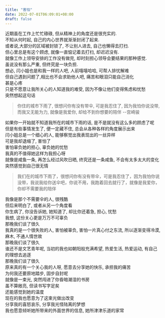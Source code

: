 ```yaml
---
title: "害怕"
date: 2022-07-01T06:09:01+08:00
draft: false
---
```

    
近期虽在工作上忙忙碌碌, 但从精神上的角度还是很充实的.  
不知从何时起, 自己的内心世界就渐渐封闭了起来.  
或者说,大部分的区域被封锁了, 不让别人进去, 自己也懒得去打扫.  
但心里总是有这个顾虑, 就像一直惦记着去打扫, 却迟迟没有.  
就像工作上领导安排的工作没有做完, 却时刻担心领导会要结果的那种感觉.  
虽说没有那么严重, 但终究是一块负担.  
想必, 闫小姐也是和我一样的人吧, 人前嘻嘻哈哈, 可帮人排忧解难  
但自己遇到问题了,相比也不会求助他人吧, 痛苦和眼泪只能自己消化  
甚是心疼  
只是不愿意让我所关心的人知道我的难受, 因为不像让他们变得焦虑和忧愁  
突然想起这句话  
> 你住的城市下雨了, 很想问你有没有带伞, 可是我忍住了, 因为我怕你说没带, 而我又无能为力, 就像是我爱你, 却给不到你想要的陪伴 --宫崎骏  

如果你一开始就不知道我所在的城市下雨的话, 是不是就没有这么多的顾虑了呢  
但是有些事情发生了, 便一定藏不住, 总会从各种各样的角度展示出来  
闫小姐总是一个细心的人, 能够察觉出我表现出的一丝异样  
可是我却退缩了, 害怕了  
害怕辜负她的担心, 辜负她的忧愁  
我真的不值得她这样为我担心呀  
就像是咸鱼一条, 再怎么经过风吹日晒, 终究还是一条咸鱼, 不会有太多太大的变化  
突然感觉到自己很无情  
> 我们在的城市下雨了，很想问你有没有带伞，可是我忍住了，因为我怕你说没带，我说我给你送伞吧，你说不用，我跑着回去就行了，就像是我爱你，你却不需要我的陪伴  

我像是那个不需要伞的人, 很残酷  
但后来明白了, 或者从另一个角度看  
你生病了, 你没告诉她, 她知道了, 却比你还着急, 担心, 忧愁  
我想, 这份关心更是万万不可辜负  
那晚我们谈了很久  
我真的是一个很失败的人, 害怕被辜负, 害怕一片真心付之东流, 所以逐渐变得冷漠, 麻木, 不通人情世故  
那晚我们谈了很久  
谁还不是文艺青年呢, 当初的我也如朝阳般充满希望, 热爱生活, 热爱运动, 有自己的理想去追逐  
那晚我们谈了很久  
原来真的有一个关心我的人呀, 愿意去分享她的快乐, 承担我的痛苦  
为何我还要原地踏步, 固步自封呢  
就像是一束光, 突然闯进了你昏暗潮湿的书房  
虽不算敞亮, 但读书写字足矣  
还能感觉到她的温度  
现在的我也愿意为了这束光做出改变  
分享我的喜怒哀乐, 分享我光怪陆离的梦想  
我也愿意倾听她所带来的外面世界的信息, 她所津津乐道的家常
